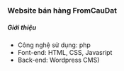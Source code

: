 ### Website bán hàng FromCauDat
##### Giới thiệu
- Công nghệ sử dụng: php
- Font-end: HTML, CSS, Javasript
- Back-end: Wordpress CMS)
